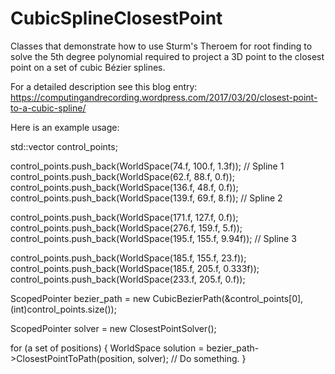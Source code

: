 # CubicSplineClosestPoint
Classes that demonstrate how to use Sturm's Theroem for root finding to solve the 5th degree polynomial required to project a 3D point to the closest point on a set of cubic Bézier splines.

For a detailed description see this blog entry:
https://computingandrecording.wordpress.com/2017/03/20/closest-point-to-a-cubic-spline/

Here is an example usage:

std::vector<WorldSpace> control_points;
            
control_points.push_back(WorldSpace(74.f, 100.f, 1.3f)); // Spline 1
control_points.push_back(WorldSpace(62.f, 88.f, 0.f));
control_points.push_back(WorldSpace(136.f, 48.f, 0.f));
control_points.push_back(WorldSpace(139.f, 69.f, 8.f)); // Spline 2
			
control_points.push_back(WorldSpace(171.f, 127.f, 0.f));
control_points.push_back(WorldSpace(276.f, 159.f, 5.f));
control_points.push_back(WorldSpace(195.f, 155.f, 9.94f)); // Spline 3

control_points.push_back(WorldSpace(185.f, 155.f, 23.f));
control_points.push_back(WorldSpace(185.f, 205.f, 0.333f));
control_points.push_back(WorldSpace(233.f, 205.f, 0.f));

ScopedPointer<CubicBezierPath> bezier_path = new CubicBezierPath(&control_points[0], (int)control_points.size());
            
ScopedPointer<ClosestPointSolver> solver = new ClosestPointSolver();

for (a set of positions)
{
    WorldSpace solution = bezier_path->ClosestPointToPath(position, solver);
    // Do something.
}
